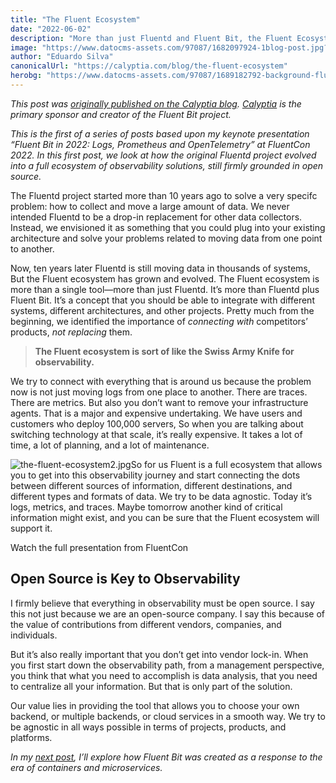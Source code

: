 ```yaml
---
title: "The Fluent Ecosystem"
date: "2022-06-02"
description: "More than just Fluentd and Fluent Bit, the Fluent Ecosystem is a philosophy that the enterprise pipeline should be open source and vendor neutral."
image: "https://www.datocms-assets.com/97087/1682097924-1blog-post.jpg?auto=format&fit=max&w=1200"
author: "Eduardo Silva"
canonicalUrl: "https://calyptia.com/blog/the-fluent-ecosystem"
herobg: "https://www.datocms-assets.com/97087/1689182792-background-fluent-bit.png"
---
```

*This post was [originally published on the Calyptia blog](https://calyptia.com/blog/the-fluent-ecosystem). [Calyptia](https://calyptia.com) is the primary sponsor and creator of the Fluent Bit project.*

*This is the first of a series of posts based upon my keynote presentation “Fluent Bit in 2022: Logs, Prometheus and OpenTelemetry” at FluentCon 2022. In this first post, we look at how the original Fluentd project evolved into a full ecosystem of observability solutions, still firmly grounded in open source.*

The Fluentd project started more than 10 years ago to solve a very specifc problem: how to collect and move a large amount of data. We never intended Fluentd to be a drop-in replacement for other data collectors. Instead, we envisioned it as something that you could plug into your existing architecture and solve your problems related to moving data from one point to another.

Now, ten years later Fluentd is still moving data in thousands of systems, But the Fluent ecosystem has grown and evolved. The Fluent ecosystem is more than a single tool—more than just Fluentd. It’s more than Fluentd plus Fluent Bit. It’s a concept that you should be able to integrate with different systems, different architectures, and other projects. Pretty much from the beginning, we identified the importance of *connecting with* competitors’ products, *not replacing* them.


> **The Fluent ecosystem is sort of like the Swiss Army Knife for observability.**
> 
> 

We try to connect with everything that is around us because the problem now is not just moving logs from one place to another. There are traces. There are metrics. But also you don’t want to remove your infrastructure agents. That is a major and expensive undertaking. We have users and customers who deploy 100,000 servers, So when you are talking about switching technology at that scale, it’s really expensive. It takes a lot of time, a lot of planning, and a lot of maintenance.

![the-fluent-ecosystem2.jpg](https://calyptia.com/_next/image?url=https://www.datocms-assets.com/97087/1682097930-the-fluent-ecosystem2.jpg&w=3840&q=75)So for us Fluent is a full ecosystem that allows you to get into this observability journey and start connecting the dots between different sources of information, different destinations, and different types and formats of data. We try to be data agnostic. Today it’s logs, metrics, and traces. Maybe tomorrow another kind of critical information might exist, and you can be sure that the Fluent ecosystem will support it.

Watch the full presentation from FluentCon

## Open Source is Key to Observability

I firmly believe that everything in observability must be open source. I say this not just because we are an open-source company. I say this because of the value of contributions from different vendors, companies, and individuals.

But it’s also really important that you don’t get into vendor lock-in. When you first start down the observability path, from a management perspective, you think that what you need to accomplish is data analysis, that you need to centralize all your information. But that is only part of the solution.

Our value lies in providing the tool that allows you to choose your own backend, or multiple backends, or cloud services in a smooth way. We try to be agnostic in all ways possible in terms of projects, products, and platforms.

*In my* [*next post*](https://calyptia.com/blog/fluent-bit-designed-for-cloud-and-containerized-environments)*, I’ll explore how Fluent Bit was created as a response to the era of containers and microservices.*

